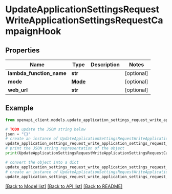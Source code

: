 # UpdateApplicationSettingsRequestWriteApplicationSettingsRequestCampaignHook


## Properties

Name | Type | Description | Notes
------------ | ------------- | ------------- | -------------
**lambda_function_name** | **str** |  | [optional] 
**mode** | [**Mode**](Mode.md) |  | [optional] 
**web_url** | **str** |  | [optional] 

## Example

```python
from openapi_client.models.update_application_settings_request_write_application_settings_request_campaign_hook import UpdateApplicationSettingsRequestWriteApplicationSettingsRequestCampaignHook

# TODO update the JSON string below
json = "{}"
# create an instance of UpdateApplicationSettingsRequestWriteApplicationSettingsRequestCampaignHook from a JSON string
update_application_settings_request_write_application_settings_request_campaign_hook_instance = UpdateApplicationSettingsRequestWriteApplicationSettingsRequestCampaignHook.from_json(json)
# print the JSON string representation of the object
print(UpdateApplicationSettingsRequestWriteApplicationSettingsRequestCampaignHook.to_json())

# convert the object into a dict
update_application_settings_request_write_application_settings_request_campaign_hook_dict = update_application_settings_request_write_application_settings_request_campaign_hook_instance.to_dict()
# create an instance of UpdateApplicationSettingsRequestWriteApplicationSettingsRequestCampaignHook from a dict
update_application_settings_request_write_application_settings_request_campaign_hook_from_dict = UpdateApplicationSettingsRequestWriteApplicationSettingsRequestCampaignHook.from_dict(update_application_settings_request_write_application_settings_request_campaign_hook_dict)
```
[[Back to Model list]](../README.md#documentation-for-models) [[Back to API list]](../README.md#documentation-for-api-endpoints) [[Back to README]](../README.md)



